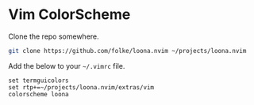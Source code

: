 # Vim ColorScheme

Clone the repo somewhere.

```sh
git clone https://github.com/folke/loona.nvim ~/projects/loona.nvim
```

Add the below to your `~/.vimrc` file.

```vim
set termguicolors
set rtp+=~/projects/loona.nvim/extras/vim
colorscheme loona
```
